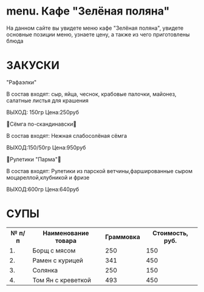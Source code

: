 # menu. Кафе "Зелёная поляна"
На данном сайте вы увидете меню кафе "Зелёная поляна", увидете основные позиции меню, узнаете цену, а также из чего приготовлены блюда
<h1>ЗАКУСКИ</h1>
<p>"Рафаэлки"</p>
В состав входят: сыр, яйца, чеснок, крабовые палочки, майонез, салатные листья для крашения
<p>ВЫХОД: 150гр                  Цена:250руб</p>
<p>
<p>🦪Сёмга по-скандинавски🦪</p>
В состав входят: Нежная слабосолёная сёмга
<p>ВЫХОД:150/50гр                          Цена:950руб</p>
<p>🍠Рулетики "Парма"🍠</p>
В состав входят: Рулетики из парской ветчины,фаршированные сыром моцареллой,клубникой и фризе
<p>ВЫХОД:600гр                          Цена:640руб</p>
<h1>СУПЫ</h1

<table>
<table>

  <tr>
    <th>№ п/п</th>
    <th>Наименование товара</th>
    <th>Граммовка</th>
    <th>Стоимость, руб.</th>
  </tr>
  <tr>
    <td>1.</td>
    <td>Борщ с мясом</td><td>250</td><td>150</td>
  <tr>
    <td>2.</td>
    <td>Рамен с курицей</td><td>341</td><td>450</td>
  <tr>
   <tr>
    <td>3.</td>
    <td>Солянка</td><td>250</td><td>150</td>
  <tr>
    <td>4.</td>
    <td>Том Ян с креветкой</td><td>493</td><td>450</td>
  <tr>
